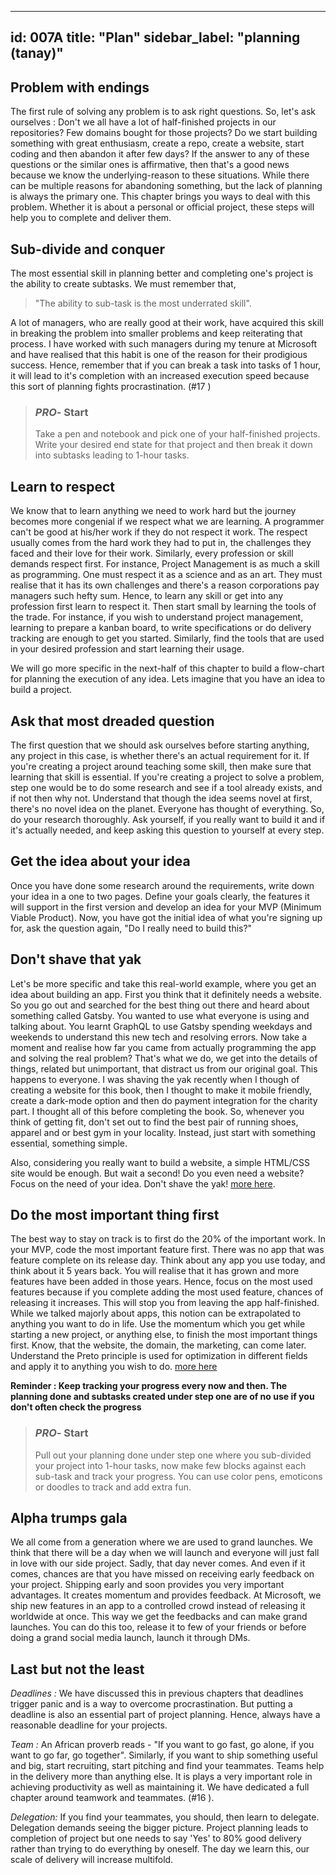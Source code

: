 
---
id: 007A
title: "Plan"
sidebar_label: "planning (tanay)"
---

## Problem with endings

The first rule of solving any problem is to ask right questions. So, let's ask ourselves : Don't we all have a lot of half-finished projects in our repositories? Few domains bought for those projects?  Do we start building something with great enthusiasm, create a repo, create a website, start coding and then abandon it after few days? If the answer to any of these questions or the similar ones is affirmative, then that's a good news because we know the underlying-reason to these situations. While there can be multiple reasons for abandoning something, but the lack of planning is always the primary one. This chapter brings you ways to deal with this problem. Whether it is about a personal or official project, these steps will help you to complete and deliver them.


## Sub-divide and conquer

The most essential skill in planning better and completing one's project is the ability to create subtasks. We must remember that, 

> "The ability to sub-task is the most underrated skill".

A lot of managers, who are really good at their work, have acquired this skill in breaking the problem into smaller problems and keep reiterating that process. I have worked with such managers during my tenure at Microsoft and have realised that this habit is one of the reason for their prodigious success. Hence, remember that if you can break a task into tasks of 1 hour, it will lead to it's completion with an increased execution speed because this sort of planning fights procrastination. (#17 )

>### *PRO*- Start
> Take a pen and notebook and pick one of your half-finished projects. Write your desired end state for that project and then break it down into subtasks leading to 1-hour tasks. 
> 

## Learn to respect

We know that to learn anything we need to work hard but the journey becomes more congenial if we respect what we are learning. A programmer can't be good at his/her work if they do not respect it work. The respect usually comes from the hard work they had to put in, the challenges they faced and their love for their work. Similarly, every profession or skill demands respect first. For instance, Project Management is as much a skill as programming. One must respect it as a science and as an art. They must realise that it has its own challenges and there's a reason corporations pay managers such hefty sum. 
Hence, to learn any skill or get into any profession first learn to respect it. Then start small by learning the tools of the trade. For instance, if you wish to understand project management, learning to prepare a kanban board, to write specifications or do delivery tracking are enough to get you started. Similarly, find the tools that are used in your desired profession and start learning their usage.

We will go more specific in the next-half of this chapter to build a flow-chart for planning the execution of any idea. Lets imagine that you have an idea to build a project.

## Ask that most dreaded question

The first question that we should ask ourselves before starting anything, any project in this case, is whether there's an actual requirement for it. If you're creating a project around teaching some skill, then make sure that learning that skill is essential. If you're creating a project to solve a problem, step one would be to do some research and see if a tool already exists, and if not then why not. Understand that though the idea seems novel at first, there's no novel idea on the planet. Everyone has thought of everything. So, do your research thoroughly. Ask yourself, if you really want to build it and if it's actually needed, and keep asking this question to yourself at every step.


## Get the idea about your idea

Once you have done some research around the requirements, write down your idea in a one to two pages. Define your goals clearly, the features it will support in the first version and develop an idea for your MVP (Minimum Viable Product).
Now, you have got the initial idea of what you're signing up for, ask the question again, "Do I really need to build this?"

## Don't shave that yak

Let's be more specific and take this real-world example, where you get an idea about building an app. First you think that it definitely needs a website. So you go out and searched for the best thing out there and heard about something called Gatsby. You wanted to use what everyone is using and talking about. You learnt GraphQL to use Gatsby spending weekdays and weekends to understand this new tech and resolving errors. Now take a moment and realise how far you came from actually programming the app and solving the real problem? That's what we do, we get into the details of things, related but unimportant, that distract us  from our original goal. 
This happens to everyone. I was shaving the yak recently when I though of creating a website for this book, then I thought to make it mobile friendly, create a dark-mode option and then do payment integration for the charity part. I thought all of this before completing the book. So, whenever you think of getting fit, don't set out to find the best pair of running shoes, apparel and or best gym in your locality. Instead, just start with something essential, something simple. 

Also, considering you really want to build a website, a simple HTML/CSS site would be enough.
But wait a second! Do you even need a website? Focus on the need of your idea. Don't shave the yak! 
[more here](https://projects.csail.mit.edu/gsb/old-archive/gsb-archive/gsb2000-02-11.html).

## Do the most important thing first

The best way to stay on track is to first do the 20% of the important work. In your MVP, code the most important feature first. There was no app that was feature complete on its release day. Think about any app you use today, and think about it 5 years back. You will realise that it has grown and more features have been added in those years. Hence, focus on the most used features because if you complete adding the most used feature, chances of releasing it increases. This will stop you from leaving the app half-finished.
While we talked majorly about apps, this notion can be extrapolated to anything you want to do in life. Use the momentum which you get while starting a new project, or anything else, to finish the most important things first. Know, that the website, the domain, the marketing, can come later. Understand the Preto principle is used for optimization in different fields and apply it to anything you wish to do. [more here](https://en.wikipedia.org/wiki/Pareto_principle)

**Reminder :  Keep tracking your progress every now and then. The planning done and subtasks created under step one are of no use if you don't often check the progress**
 
>### *PRO*- Start
> Pull out your planning done under step one where you sub-divided your project into 1-hour tasks, now make few blocks  against each sub-task and track your progress. You can use color pens, emoticons or doodles to track and add extra fun.

## Alpha trumps gala

We all come from a generation where we are used to grand launches. We think that there will be a day when we will launch and everyone will just fall in love with our side project. Sadly, that day never comes. And even if it comes, chances are that you have missed on receiving early feedback on your project.
Shipping early and soon provides you very important advantages. It creates momentum and provides feedback. At Microsoft, we ship new features in an app to a controlled crowd instead of releasing it worldwide at once. This way we get the feedbacks and can make grand launches. You can do this too, release it to few of your friends or before doing a grand social media launch, launch it through DMs. 

## Last but not the least 

*Deadlines :* We have discussed this in previous chapters that deadlines trigger panic and is a way to overcome procrastination. But putting a deadline is also an essential part of project planning. Hence, always have a reasonable deadline for your projects. 

*Team :* An African proverb reads - "If you want to go fast, go alone, if you want to go far, go together". Similarly, if you want to ship something useful and big, start recruiting, start pitching and find your teammates. Teams help in the delivery more than anything else. It is plays a very important role in achieving productivity as well as maintaining it. We have dedicated a full chapter around teamwork and teammates. (#16 ).

*Delegation:*  If you find your teammates, you should, then learn to delegate. Delegation demands seeing the bigger picture.  Project planning leads to completion of project but one needs to say 'Yes' to 80% good delivery rather than trying to do everything by oneself. The day we learn this, our scale of delivery will increase multifold.
